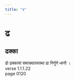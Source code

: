 ```yaml
---
title: "ढ"
---
```


# ढ
## ढक्का
ढो ढक्कायां समाख्यातस्तथा ढा निर्गुणे ध्वनौ ।<BR>verse 1.1.1.22<BR>page 0120

